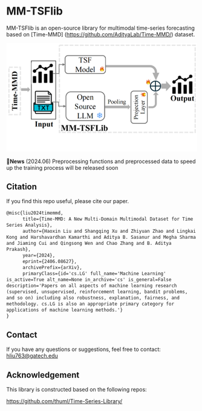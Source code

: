 # MM-TSFlib
MM-TSFlib is an open-source library for multimodal time-series forecasting based on [Time-MMD]
(https://github.com/AdityaLab/Time-MMD/) dataset.

![image](https://github.com/AdityaLab/MM-TSFlib/blob/main/lib_overview_00.png)

:triangular_flag_on_post:**News** (2024.06)  Preprocessing functions and preprocessed data to speed up the training process will be released soon

## Citation

If you find this repo useful, please cite our paper.

```
@misc{liu2024timemmd,
      title={Time-MMD: A New Multi-Domain Multimodal Dataset for Time Series Analysis}, 
      author={Haoxin Liu and Shangqing Xu and Zhiyuan Zhao and Lingkai Kong and Harshavardhan Kamarthi and Aditya B. Sasanur and Megha Sharma and Jiaming Cui and Qingsong Wen and Chao Zhang and B. Aditya Prakash},
      year={2024},
      eprint={2406.08627},
      archivePrefix={arXiv},
      primaryClass={id='cs.LG' full_name='Machine Learning' is_active=True alt_name=None in_archive='cs' is_general=False description='Papers on all aspects of machine learning research (supervised, unsupervised, reinforcement learning, bandit problems, and so on) including also robustness, explanation, fairness, and methodology. cs.LG is also an appropriate primary category for applications of machine learning methods.'}
}
```

## Contact
If you have any questions or suggestions, feel free to contact:
hliu763@gatech.edu
## Acknowledgement

This library is constructed based on the following repos:

https://github.com/thuml/Time-Series-Library/
